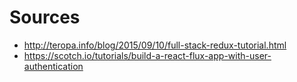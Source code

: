 # Sources
* http://teropa.info/blog/2015/09/10/full-stack-redux-tutorial.html
* https://scotch.io/tutorials/build-a-react-flux-app-with-user-authentication
